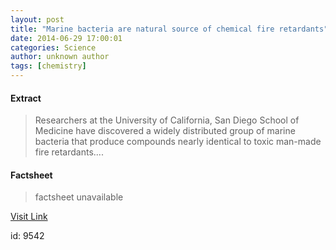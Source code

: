 ```yaml
---
layout: post
title: "Marine bacteria are natural source of chemical fire retardants"
date: 2014-06-29 17:00:01
categories: Science
author: unknown author
tags: [chemistry]
---
```



#### Extract
>Researchers at the University of California, San Diego School of Medicine have discovered a widely distributed group of marine bacteria that produce compounds nearly identical to toxic man-made fire retardants....

#### Factsheet
>factsheet unavailable

[Visit Link](http://phys.org/news323244573.html)

id:    9542
